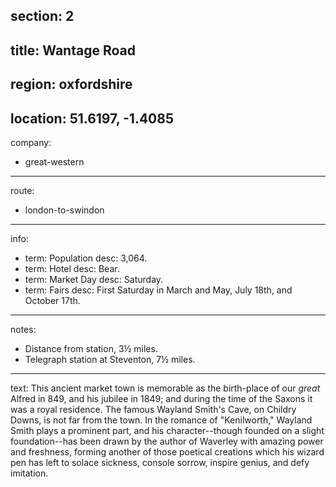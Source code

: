section: 2
----
title: Wantage Road
----
region: oxfordshire
----
location: 51.6197, -1.4085
----
company:
- great-western
----
route:
- london-to-swindon
----
info:
- term: Population
  desc: 3,064.
- term: Hotel
  desc: Bear.
- term: Market Day
  desc: Saturday.
- term: Fairs
  desc: First Saturday in March and May, July 18th, and October 17th.
----
notes:
- Distance from station, 3½ miles.
- Telegraph station at Steventon, 7½ miles.
----
text: This ancient market town is memorable as the birth-place of our *great* Alfred in 849, and his jubilee in 1849; and during the time of the Saxons it was a royal residence. The famous Wayland Smith's Cave, on Childry Downs, is not far from the town. In the romance of "Kenilworth," Wayland Smith plays a prominent part, and his character--though founded on a slight foundation--has been drawn by the author of Waverley with amazing power and freshness, forming another of those poetical creations which his wizard pen has left to solace sickness, console sorrow, inspire genius, and defy imitation.
